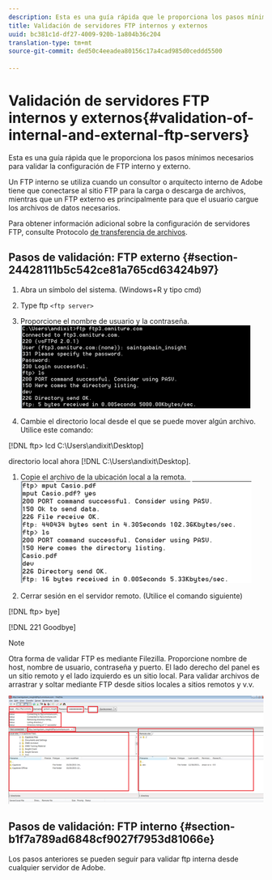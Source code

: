 ```yaml
---
description: Esta es una guía rápida que le proporciona los pasos mínimos necesarios para validar la configuración de FTP interno y externo.
title: Validación de servidores FTP internos y externos
uuid: bc381c1d-df27-4009-920b-1a804b36c204
translation-type: tm+mt
source-git-commit: ded50c4eeadea80156c17a4cad985d0ceddd5500

---
```



# Validación de servidores FTP internos y externos{#validation-of-internal-and-external-ftp-servers}

Esta es una guía rápida que le proporciona los pasos mínimos necesarios para validar la configuración de FTP interno y externo.

Un FTP interno se utiliza cuando un consultor o arquitecto interno de Adobe tiene que conectarse al sitio FTP para la carga o descarga de archivos, mientras que un FTP externo es principalmente para que el usuario cargue los archivos de datos necesarios.

Para obtener información adicional sobre la configuración de servidores FTP, consulte Protocolo [de transferencia de archivos](https://docs.adobe.com/content/help/en/analytics/export/ftp-and-sftp/ftp-overview.html).

## Pasos de validación: FTP externo {#section-24428111b5c542ce81a765cd63424b97}

1. Abra un símbolo del sistema. (Windows+R y tipo cmd)
1. Type ftp `<ftp server>`
1. Proporcione el nombre de usuario y la contraseña. ![](assets/dwb_impl_ftp1.png)

1. Cambie el directorio local desde el que se puede mover algún archivo. Utilice este comando:

[!DNL ftp> lcd C:\Users\andixit\Desktop]

directorio local ahora [!DNL C:\Users\andixit\Desktop].

1. Copie el archivo de la ubicación local a la remota. ![](assets/dwb_impl_ftp2.png)

1. Cerrar sesión en el servidor remoto. (Utilice el comando siguiente)

[!DNL ftp> bye]

[!DNL 221 Goodbye]

>[!NOTE]
>
>Otra forma de validar FTP es mediante Filezilla. Proporcione nombre de host, nombre de usuario, contraseña y puerto. El lado derecho del panel es un sitio remoto y el lado izquierdo es un sitio local. Para validar archivos de arrastrar y soltar mediante FTP desde sitios locales a sitios remotos y v.v.

![](assets/dwb_impl_ftp3.png)

## Pasos de validación: FTP interno {#section-b1f7a789ad6848cf9027f7953d81066e}

Los pasos anteriores se pueden seguir para validar ftp interna desde cualquier servidor de Adobe.
